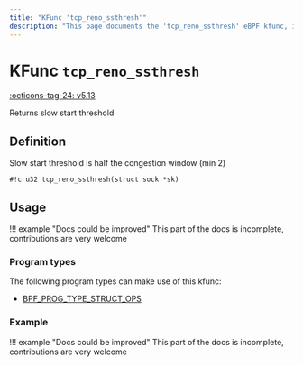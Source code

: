 ```yaml
---
title: "KFunc 'tcp_reno_ssthresh'"
description: "This page documents the 'tcp_reno_ssthresh' eBPF kfunc, including its defintion, usage, program types that can use it, and examples."
---
```

# KFunc `tcp_reno_ssthresh`

<!-- [FEATURE_TAG](tcp_reno_ssthresh) -->
[:octicons-tag-24: v5.13](https://github.com/torvalds/linux/commit/e78aea8b2170be1b88c96a4d138422986a737336)
<!-- [/FEATURE_TAG] -->

Returns slow start threshold

## Definition

Slow start threshold is half the congestion window (min 2)

<!-- [KFUNC_DEF] -->
`#!c u32 tcp_reno_ssthresh(struct sock *sk)`
<!-- [/KFUNC_DEF] -->

## Usage

!!! example "Docs could be improved"
    This part of the docs is incomplete, contributions are very welcome

### Program types

The following program types can make use of this kfunc:

<!-- [KFUNC_PROG_REF] -->
- [BPF_PROG_TYPE_STRUCT_OPS](../program-type/BPF_PROG_TYPE_STRUCT_OPS.md)
<!-- [/KFUNC_PROG_REF] -->

### Example

!!! example "Docs could be improved"
    This part of the docs is incomplete, contributions are very welcome

